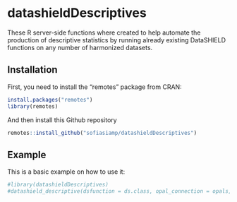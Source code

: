 
<!-- README.md is generated from README.Rmd. Please edit that file -->

# datashieldDescriptives

<!-- badges: start -->
<!-- badges: end -->

These R server-side functions where created to help automate the
production of descriptive statistics by running already existing
DataSHIELD functions on any number of harmonized datasets.

## Installation

First, you need to install the “remotes” package from CRAN:

``` r
install.packages("remotes")
library(remotes)
```

And then install this Github repository

``` r
remotes::install_github("sofiasiamp/datashieldDescriptives")
```

## Example

This is a basic example on how to use it:

``` r
#library(datashieldDescriptives)
#datashield_descriptive(dsfunction = ds.class, opal_connection = opals, df = "D")
```
